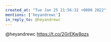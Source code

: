 ```yaml
---
created_at: "Tue Jan 25 21:56:32 +0000 2022"
mentions: ['heyandrewc']
in_reply_to: @heyandrewc
---
```


@heyandrewc https://t.co/2GrEKw8pzs